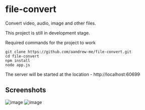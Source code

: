 # file-convert
Convert video, audio, image and other files.

This project is still in development stage.

Required commands for the project to work

```
git clone https://github.com/aandrew-me/file-convert.git
cd file-convert
npm install
node app.js
```
The server will be started at the location - http://localhost:60699

## Screenshots
![image](https://user-images.githubusercontent.com/66430340/178760102-1ee10109-ea15-40e9-88ca-82940e282554.png)
![image](https://user-images.githubusercontent.com/66430340/178760177-db14b1a8-4a6a-4440-96e6-0c89fc5cff76.png)



